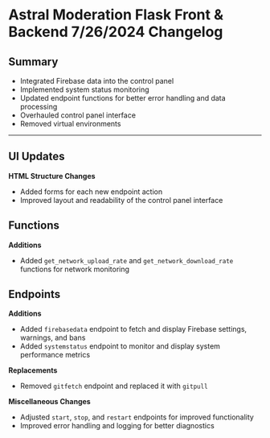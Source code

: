 # Astral Moderation Flask Front & Backend 7/26/2024 Changelog

## Summary
- Integrated Firebase data into the control panel
- Implemented system status monitoring
- Updated endpoint functions for better error handling and data processing
- Overhauled control panel interface
- Removed virtual environments

---

## UI Updates

**HTML Structure Changes**
- Added forms for each new endpoint action
- Improved layout and readability of the control panel interface

## Functions

**Additions**
- Added `get_network_upload_rate` and `get_network_download_rate` functions for network monitoring

## Endpoints

**Additions**
- Added `firebasedata` endpoint to fetch and display Firebase settings, warnings, and bans
- Added `systemstatus` endpoint to monitor and display system performance metrics

**Replacements**
- Removed `gitfetch` endpoint and replaced it with `gitpull`

**Miscellaneous Changes**
- Adjusted `start`, `stop`, and `restart` endpoints for improved functionality
- Improved error handling and logging for better diagnostics